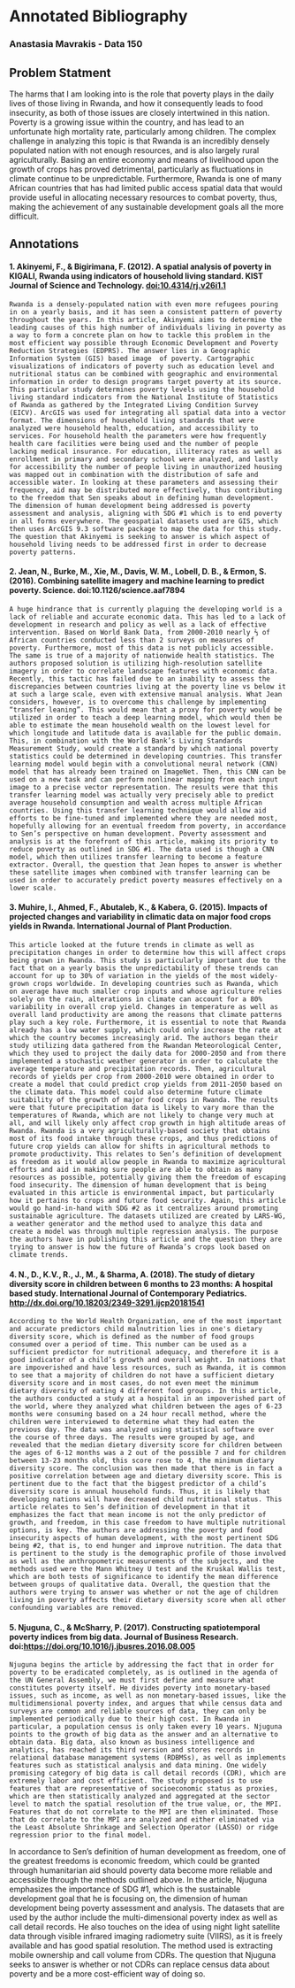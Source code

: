 # Annotated Bibliography
### Anastasia Mavrakis - Data 150

## Problem Statment

The harms that I am looking into is the role that poverty plays in the daily lives of those living in Rwanda, and how it consequently leads to food insecurity, as both of those issues are closely intertwined in this nation. Poverty is a growing issue within the country, and has lead to an unfortunate high mortality rate, particularly among children. The complex challenge in analyzing this topic is that Rwanda is an incredibly densely populated nation with not enough resources, and is also largely rural agriculturally. Basing an entire economy and means of livelihood upon the growth of crops has proved detrimental, particularly as fluctuations in climate continue to be unpredictable. Furthermore, Rwanda is one of many African countries that has had limited public access spatial data that would provide useful in allocating necessary resources to combat poverty, thus, making the achievement of any sustainable development goals all the more difficult.

## Annotations

#### 1. Akinyemi, F., &amp; Bigirimana, F. (2012). A spatial analysis of poverty in KIGALI, Rwanda using indicators of household living standard. KIST Journal of Science and Technology. [doi:10.4314/rj.v26i1.1](doi:10.4314/rj.v26i1.1)

    Rwanda is a densely-populated nation with even more refugees pouring in on a yearly basis, and it has seen a consistent pattern of poverty throughout the years. In this article, Akinyemi aims to determine the leading causes of this high number of individuals living in poverty as a way to form a concrete plan on how to tackle this problem in the most efficient way possible through Economic Development and Poverty Reduction Strategies (EDPRS). The answer lies in a Geographic Information System (GIS) based image  of poverty. Cartographic visualizations of indicators of poverty such as education level and nutritional status can be combined with geographic and environmental information in order to design programs target poverty at its source. This particular study determines poverty levels using the household living standard indicators from the National Institute of Statistics of Rwanda as gathered by the Integrated Living Condition Survey (EICV). ArcGIS was used for integrating all spatial data into a vector format. The dimensions of household living standards that were analyzed were household health, education, and accessibility to services. For household health the parameters were how frequently health care facilities were being used and the number of people lacking medical insurance. For education, illiteracy rates as well as enrollment in primary and secondary school were analyzed, and lastly for accessibility the number of people living in unauthorized housing was mapped out in combination with the distribution of safe and accessible water. In looking at these parameters and assessing their frequency, aid may be distributed more effectively, thus contributing to the freedom that Sen speaks about in defining human development. The dimension of human development being addressed is poverty assessment and analysis, aligning with SDG #1 which is to end poverty in all forms everywhere. The geospatial datasets used are GIS, which then uses ArcGIS 9.3 software package to map the data for this study. The question that Akinyemi is seeking to answer is which aspect of household living needs to be addressed first in order to decrease poverty patterns. 

#### 2. Jean, N., Burke, M., Xie, M., Davis, W. M., Lobell, D. B., &amp; Ermon, S. (2016). Combining satellite imagery and machine learning to predict poverty. Science. doi:10.1126/science.aaf7894

    A huge hindrance that is currently plaguing the developing world is a lack of reliable and accurate economic data. This has led to a lack of development in research and policy as well as a lack of effective intervention. Based on World Bank Data, from 2000-2010 nearly ⅔ of African countries conducted less than 2 surveys on measures of poverty. Furthermore, most of this data is not publicly accessible. The same is true of a majority of nationwide health statistics. The authors proposed solution is utilizing high-resolution satellite imagery in order to correlate landscape features with economic data. Recently, this tactic has failed due to an inability to assess the discrepancies between countries living at the poverty line vs below it at such a large scale, even with extensive manual analysis. What Jean considers, however, is to overcome this challenge by implementing “transfer leaning”. This would mean that a proxy for poverty would be utilized in order to teach a deep learning model, which would then be able to estimate the mean household wealth on the lowest level for which longitude and latitude data is available for the public domain. This, in combination with the World Bank’s Living Standards Measurement Study, would create a standard by which national poverty statistics could be determined in developing countries. This transfer learning model would begin with a convolutional neural network (CNN) model that has already been trained on ImageNet. Then, this CNN can be used on a new task and can perform nonlinear mapping from each input image to a precise vector representation. The results were that this transfer learning model was actually very precisely able to predict average household consumption and wealth across multiple African countries. Using this transfer learning technique would allow aid efforts to be fine-tuned and implemented where they are needed most, hopefully allowing for an eventual freedom from poverty, in accordance to Sen’s perspective on human development. Poverty assessment and analysis is at the forefront of this article, making its priority to reduce poverty as outlined in SDG #1. The data used is though a CNN model, which then utilizes transfer learning to become a feature extractor. Overall, the question that Jean hopes to answer is whether these satellite images when combined with transfer learning can be used in order to accurately predict poverty measures effectively on a lower scale. 

#### 3. Muhire, I., Ahmed, F., Abutaleb, K., &amp; Kabera, G. (2015). Impacts of projected changes and variability in climatic data on major food crops yields in Rwanda. International Journal of Plant Production.

    This article looked at the future trends in climate as well as precipitation changes in order to determine how this will affect crops being grown in Rwanda. This study is particularly important due to the fact that on a yearly basis the unpredictability of these trends can account for up to 30% of variation in the yields of the most widely-grown crops worldwide. In developing countries such as Rwanda, which on average have much smaller crop inputs and whose agriculture relies solely on the rain, alterations in climate can account for a 80% variability in overall crop yield. Changes in temperature as well as overall land productivity are among the reasons that climate patterns play such a key role. Furthermore, it is essential to note that Rwanda already has a low water supply, which could only increase the rate at which the country becomes increasingly arid. The authors began their study utilizing data gathered from the Rwandan Meteorological Center, which they used to project the daily data for 2000-2050 and from there implemented a stochastic weather generator in order to calculate the average temperature and precipitation records. Then, agricultural records of yields per crop from 2000-2010 were obtained in order to create a model that could predict crop yields from 2011-2050 based on the climate data. This model could also determine future climate suitability of the growth of major food crops in Rwanda. The results were that future precipitation data is likely to vary more than the temperatures of Rwanda, which are not likely to change very much at all, and will likely only affect crop growth in high altitude areas of Rwanda. Rwanda is a very agriculturally-based society that obtains most of its food intake through these crops, and thus predictions of future crop yields can allow for shifts in agricultural methods to promote productivity. This relates to Sen’s definition of development as freedom as it would allow people in Rwanda to maximize agricultural efforts and aid in making sure people are able to obtain as many resources as possible, potentially giving them the freedom of escaping food insecurity. The dimension of human development that is being evaluated in this article is environmental impact, but particularly how it pertains to crops and future food security. Again, this article would go hand-in-hand with SDG #2 as it centralizes around promoting sustainable agriculture. The datasets utilized are created by LARS-WG, a weather generator and the method used to analyze this data and create a model was through multiple regression analysis. The purpose the authors have in publishing this article and the question they are trying to answer is how the future of Rwanda’s crops look based on climate trends.

#### 4. N., D., K.V., R., J., M., &amp; Sharma, A. (2018). The study of dietary diversity score in children between 6 months to 23 months: A hospital based study. International Journal of Contemporary Pediatrics. http://dx.doi.org/10.18203/2349-3291.ijcp20181541

    According to the World Health Organization, one of the most important and accurate predictors child malnutrition lies in one's dietary diversity score, which is defined as the number of food groups consumed over a period of time. This number can be used as a sufficient predictor for nutritional adequacy, and therefore it is a good indicator of a child’s growth and overall weight. In nations that are impoverished and have less resources, such as Rwanda, it is common to see that a majority of children do not have a sufficient dietary diversity score and in most cases, do not even meet the minimum dietary diversity of eating 4 different food groups. In this article, the authors conducted a study at a hospital in an impoverished part of the world, where they analyzed what children between the ages of 6-23 months were consuming based on a 24 hour recall method, where the children were interviewed to determine what they had eaten the previous day. The data was analyzed using statistical software over the course of three days. The results were grouped by age, and revealed that the median dietary diversity score for children between the ages of 6-12 months was a 2 out of the possible 7 and for children between 13-23 months old, this score rose to 4, the minimum dietary diversity score. The conclusion was then made that there is in fact a positive correlation between age and dietary diversity score. This is pertinent due to the fact that the biggest predictor of a child’s diversity score is annual household funds. Thus, it is likely that developing nations will have decreased child nutritional status. This article relates to Sen’s definition of development in that it emphasizes the fact that mean income is not the only predictor of growth, and freedom, in this case freedom to have multiple nutritional options, is key. The authors are addressing the poverty and food insecurity aspects of human development, with the most pertinent SDG being #2, that is, to end hunger and improve nutrition. The data that is pertinent to the study is the demographic profile of those involved as well as the anthropometric measurements of the subjects, and the methods used were the Mann Whitney U test and the Kruskal Wallis test, which are both tests of significance to identify the mean difference between groups of qualitative data. Overall, the question that the authors were trying to answer was whether or not the age of children living in poverty affects their dietary diversity score when all other confounding variables are removed.


#### 5. Njuguna, C., &amp; McSharry, P. (2017). Constructing spatiotemporal poverty indices from big data. Journal of Business Research. doi:https://doi.org/10.1016/j.jbusres.2016.08.005


    Njuguna begins the article by addressing the fact that in order for poverty to be eradicated completely, as is outlined in the agenda of the UN General Assembly, we must first define and measure what constitutes poverty itself. He divides poverty into monetary-based issues, such as income, as well as non monetary-based issues, like the multidimensional poverty index, and argues that while census data and surveys are common and reliable sources of data, they can only be implemented periodically due to their high cost. In Rwanda in particular, a population census is only taken every 10 years. Njuguna points to the growth of big data as the answer and an alternative to obtain data. Big data, also known as business intelligence and analytics, has reached its third version and stores records in relational database management systems (RDBMSs), as well as implements features such as statistical analysis and data mining. One widely promising category of big data is call detail records (CDR), which are extremely labor and cost efficient. The study proposed is to use features that are representative of socioeconomic status as proxies, which are then statistically analyzed and aggregated at the sector level to match the spatial resolution of the true value, or, the MPI. Features that do not correlate to the MPI are then eliminated. Those that do correlate to the MPI are analyzed and either eliminated via the Least Absolute Shrinkage and Selection Operator (LASSO) or ridge regression prior to the final model. 
In accordance to Sen’s definition of human development as freedom, one of the greatest freedoms is economic freedom, which could be granted through humanitarian aid should poverty data become more reliable and accessible through the methods outlined above. In the article, Njuguna emphasizes the importance of SDG #1, which is the sustainable development goal that he is focusing on, the dimension of human development being poverty assessment and analysis. The datasets that are used by the author include the multi-dimensional poverty index as well as call detail records. He also touches on the idea of using night light satellite data through visible infrared imaging radiometry suite (VIIRS), as it is freely available and has good spatial resolution. The method used is extracting mobile ownership and call volume from CDRs. The question that Njuguna seeks to answer is whether or not CDRs can replace census data about poverty and be a more cost-efficient way of doing so. 
